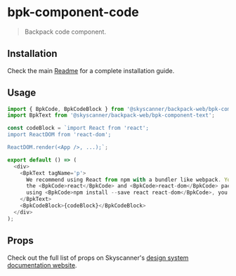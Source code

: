 # bpk-component-code

> Backpack code component.

## Installation

Check the main [Readme](https://github.com/skyscanner/backpack#usage) for a complete installation guide.

## Usage

```js
import { BpkCode, BpkCodeBlock } from '@skyscanner/backpack-web/bpk-component-code';
import BpkText from '@skyscanner/backpack-web/bpk-component-text';

const codeBlock = `import React from 'react';
import ReactDOM from 'react-dom';

ReactDOM.render(<App />, ...);`;

export default () => (
  <div>
    <BpkText tagName='p'>
      We recommend using React from npm with a bundler like webpack. You can use
      the <BpkCode>react</BpkCode> and <BpkCode>react-dom</BpkCode> packages. After installing it
      using <BpkCode>npm install --save react react-dom</BpkCode>, you can use:
    </BpkText>
    <BpkCodeBlock>{codeBlock}</BpkCodeBlock>
  </div>
);
```

## Props

Check out the full list of props on Skyscanner's [design system documentation website](https://www.skyscanner.design/latest/components/code/web-YrqbgBny#section-props-80).
